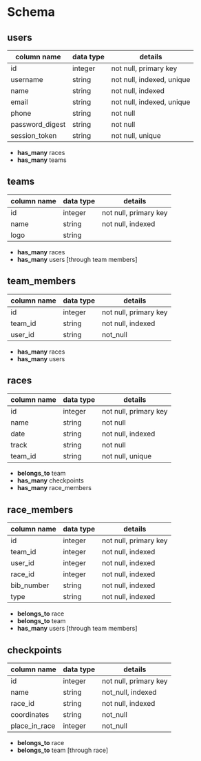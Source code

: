 # Schema
## users
column name      | data type | details
-----------------|-----------|--------
id               | integer   | not null, primary key
username         | string    | not null, indexed, unique
name             | string    | not null, indexed
email            | string    | not null, indexed, unique
phone            | string    | not null
password_digest  | string    | not null
session_token    | string    | not null, unique
  * **has_many** races
  * **has_many** teams

## teams
column name      | data type | details
-----------------|-----------|--------
id               | integer   | not null, primary key
name             | string    | not null, indexed
logo             | string    |
  * **has_many** races
  * **has_many** users [through team members]

## team_members
column name      | data type | details
-----------------|-----------|--------
id               | integer   | not null, primary key
team_id          | string    | not null, indexed
user_id          | string    | not_null
  * **has_many** races
  * **has_many** users

## races
column name      | data type | details
-----------------|-----------|--------
id               | integer   | not null, primary key
name             | string    | not null
date             | string    | not null, indexed
track            | string    | not null
team_id          | string    | not null, unique
  * **belongs_to** team
  * **has_many** checkpoints
  * **has_many** race_members

## race_members
column name      | data type | details
-----------------|-----------|--------
id               | integer   | not null, primary key
team_id          | integer   | not null, indexed
user_id          | integer   | not null, indexed
race_id          | integer   | not null, indexed
bib_number       | string    | not null, indexed
type             | string    | not null, indexed
  * **belongs_to** race
  * **belongs_to** team
  * **has_many** users [through team members]

## checkpoints
column name      | data type | details
-----------------|-----------|--------
id               | integer   | not null, primary key
name             | string    | not_null, indexed
race_id          | string    | not null, indexed
coordinates      | string    | not_null
place_in_race    | integer   | not_null
  * **belongs_to** race
  * **belongs_to** team [through race]
